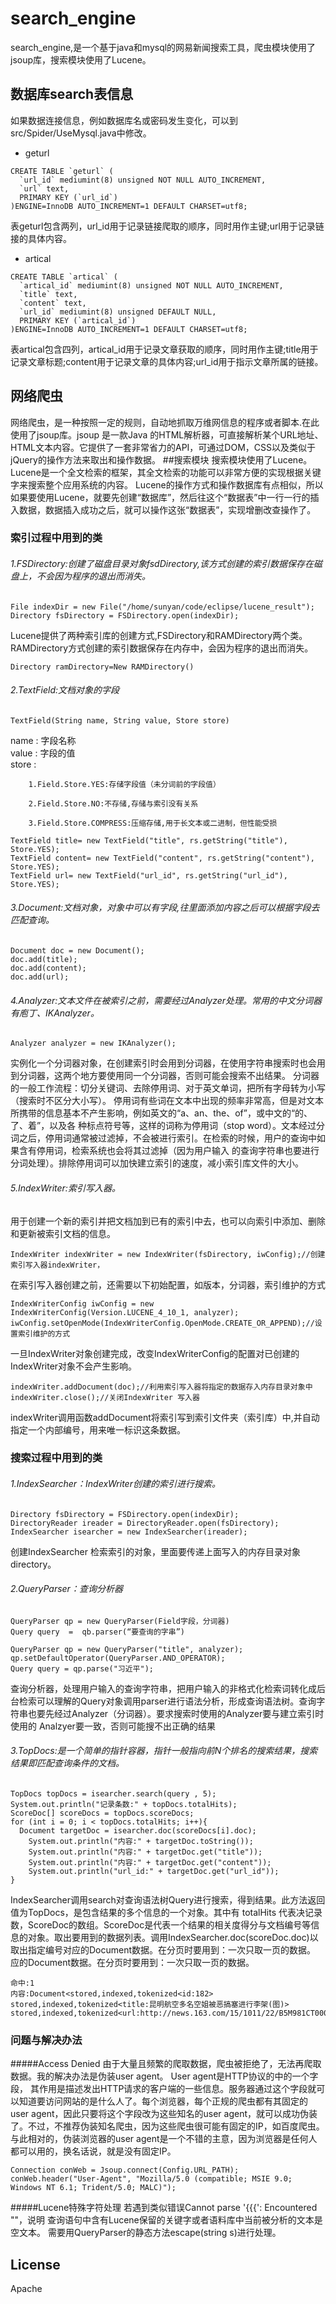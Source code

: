 
# search_engine

search_engine,是一个基于java和mysql的网易新闻搜索工具，爬虫模块使用了jsoup库，搜索模块使用了Lucene。
## 数据库search表信息
如果数据连接信息，例如数据库名或密码发生变化，可以到src/Spider/UseMysql.java中修改。
* geturl
```
CREATE TABLE `geturl` (
  `url_id` mediumint(8) unsigned NOT NULL AUTO_INCREMENT,
  `url` text,
  PRIMARY KEY (`url_id`)
)ENGINE=InnoDB AUTO_INCREMENT=1 DEFAULT CHARSET=utf8; 
```
表geturl包含两列，url_id用于记录链接爬取的顺序，同时用作主键;url用于记录链接的具体内容。
* artical
```
CREATE TABLE `artical` (
  `artical_id` mediumint(8) unsigned NOT NULL AUTO_INCREMENT,
  `title` text,
  `content` text,
  `url_id` mediumint(8) unsigned DEFAULT NULL,
  PRIMARY KEY (`artical_id`)
)ENGINE=InnoDB AUTO_INCREMENT=1 DEFAULT CHARSET=utf8; 
```
表artical包含四列，artical_id用于记录文章获取的顺序，同时用作主键;title用于记录文章标题;content用于记录文章的具体内容;url_id用于指示文章所属的链接。

## 网络爬虫
网络爬虫，是一种按照一定的规则，自动地抓取万维网信息的程序或者脚本.在此使用了jsoup库。jsoup 是一款Java 的HTML解析器，可直接解析某个URL地址、HTML文本内容。它提供了一套非常省力的API，可通过DOM，CSS以及类似于jQuery的操作方法来取出和操作数据。
##搜索模块
搜索模块使用了Lucene。Lucene是一个全文检索的框架，其全文检索的功能可以非常方便的实现根据关键字来搜索整个应用系统的内容。
Lucene的操作方式和操作数据库有点相似，所以如果要使用Lucene，就要先创建“数据库”，然后往这个“数据表”中一行一行的插入数据，数据插入成功之后，就可以操作这张“数据表”，实现增删改查操作了。
### 索引过程中用到的类
###### 1.FSDirectory:创建了磁盘目录对象fsdDirectory,该方式创建的索引数据保存在磁盘上，不会因为程序的退出而消失。
```
File indexDir = new File("/home/sunyan/code/eclipse/lucene_result");
Directory fsDirectory = FSDirectory.open(indexDir);
```
Lucene提供了两种索引库的创建方式,FSDirectory和RAMDirectory两个类。RAMDirectory方式创建的索引数据保存在内存中，会因为程序的退出而消失。
```
Directory ramDirectory=New RAMDirectory()
```
###### 2.TextField:文档对象的字段
```
TextField(String name, String value, Store store)  
```
name  : 字段名称  
value : 字段的值    
store : 

        1.Field.Store.YES:存储字段值（未分词前的字段值） 
          
        2.Field.Store.NO:不存储,存储与索引没有关系

        3.Field.Store.COMPRESS:压缩存储,用于长文本或二进制，但性能受损 

```
TextField title= new TextField("title", rs.getString("title"), Store.YES);
TextField content= new TextField("content", rs.getString("content"), Store.YES);
TextField url= new TextField("url_id", rs.getString("url_id"), Store.YES);
```
###### 3.Document:文档对象，对象中可以有字段,往里面添加内容之后可以根据字段去匹配查询。 
```
Document doc = new Document();
doc.add(title);
doc.add(content);
doc.add(url);
```

###### 4.Analyzer:文本文件在被索引之前，需要经过Analyzer处理。常用的中文分词器有庖丁、IKAnalyzer。
```
Analyzer analyzer = new IKAnalyzer();
```
实例化一个分词器对象，在创建索引时会用到分词器，在使用字符串搜索时也会用到分词器，这两个地方要使用同一个分词器，否则可能会搜索不出结果。
分词器的一般工作流程：切分关键词、去除停用词、对于英文单词，把所有字母转为小写（搜索时不区分大小写）。
停用词有些词在文本中出现的频率非常高，但是对文本所携带的信息基本不产生影响，例如英文的“a、an、the、of”，或中文的“的、了、着”，以及各 种标点符号等，这样的词称为停用词（stop word）。文本经过分词之后，停用词通常被过滤掉，不会被进行索引。在检索的时候，用户的查询中如果含有停用词，检索系统也会将其过滤掉（因为用户输入 的查询字符串也要进行分词处理）。排除停用词可以加快建立索引的速度，减小索引库文件的大小。

###### 5.IndexWriter:索引写入器。

用于创建一个新的索引并把文档加到已有的索引中去，也可以向索引中添加、删除和更新被索引文档的信息。
```
IndexWriter indexWriter = new IndexWriter(fsDirectory, iwConfig);//创建索引写入器indexWriter，
```
在索引写入器创建之前，还需要以下初始配置，如版本，分词器，索引维护的方式
```
IndexWriterConfig iwConfig = new IndexWriterConfig(Version.LUCENE_4_10_1, analyzer);
iwConfig.setOpenMode(IndexWriterConfig.OpenMode.CREATE_OR_APPEND);//设置索引维护的方式
```
一旦IndexWriter对象创建完成，改变IndexWriterConfig的配置对已创建的IndexWriter对象不会产生影响。

```
indexWriter.addDocument(doc);//利用索引写入器将指定的数据存入内存目录对象中
indexWriter.close();//关闭IndexWriter 写入器   
```
indexWriter调用函数addDocument将索引写到索引文件夹（索引库）中,并自动指定一个内部编号，用来唯一标识这条数据。

### 搜索过程中用到的类
###### 1.IndexSearcher：IndexWriter创建的索引进行搜索。
```
Directory fsDirectory = FSDirectory.open(indexDir);
DirectoryReader ireader = DirectoryReader.open(fsDirectory);
IndexSearcher isearcher = new IndexSearcher(ireader);
```
创建IndexSearcher 检索索引的对象，里面要传递上面写入的内存目录对象directory。

###### 2.QueryParser：查询分析器 
```
QueryParser qp = new QueryParser(Field字段，分词器) 
Query query  =  qb.parser(“要查询的字串”)
```
```
QueryParser qp = new QueryParser("title", analyzer);     
qp.setDefaultOperator(QueryParser.AND_OPERATOR);
Query query = qp.parse("习近平");  
```
查询分析器，处理用户输入的查询字符串，把用户输入的非格式化检索词转化成后台检索可以理解的Query对象调用parser进行语法分析，形成查询语法树。查询字符串也要先经过Analyzer（分词器）。要求搜索时使用的Analyzer要与建立索引时使用的 Analzyer要一致，否则可能搜不出正确的结果

###### 3.TopDocs:是一个简单的指针容器，指针一般指向前N个排名的搜索结果，搜索结果即匹配查询条件的文档。
```
TopDocs topDocs = isearcher.search(query , 5);
System.out.println("记录条数:" + topDocs.totalHits);
ScoreDoc[] scoreDocs = topDocs.scoreDocs;
for (int i = 0; i < topDocs.totalHits; i++){
  Document targetDoc = isearcher.doc(scoreDocs[i].doc);
    System.out.println("内容:" + targetDoc.toString());
    System.out.println("内容:" + targetDoc.get("title"));
    System.out.println("内容:" + targetDoc.get("content"));
    System.out.println("url_id:" + targetDoc.get("url_id"));                
}
```
IndexSearcher调用search对查询语法树Query进行搜索，得到结果。此方法返回值为TopDocs，是包含结果的多个信息的一个对象。其中有 totalHits 代表决记录数，ScoreDoc的数组。ScoreDoc是代表一个结果的相关度得分与文档编号等信息的对象。取出要用到的数据列表。调用IndexSearcher.doc(scoreDoc.doc)以取出指定编号对应的Document数据。在分页时要用到：一次只取一页的数据。
应的Document数据。在分页时要用到：一次只取一页的数据。

```
命中:1
内容:Document<stored,indexed,tokenized<id:182> stored,indexed,tokenized<title:昆明航空多名空姐被恶搞塞进行李架(图)> stored,indexed,tokenized<url:http://news.163.com/15/1011/22/B5M981CT00011229.html#f=www>>
```

### 问题与解决办法
#####Access Denied
由于大量且频繁的爬取数据，爬虫被拒绝了，无法再爬取数据。我的解决办法是伪装user agent。
User agent是HTTP协议的中的一个字段， 其作用是描述发出HTTP请求的客户端的一些信息。服务器通过这个字段就可以知道要访问网站的是什么人了。每个浏览器，每个正规的爬虫都有其固定的user agent，因此只要将这个字段改为这些知名的user agent，就可以成功伪装了。不过，不推荐伪装知名爬虫，因为这些爬虫很可能有固定的IP，如百度爬虫。与此相对的，伪装浏览器的user agent是一个不错的主意，因为浏览器是任何人都可以用的，换名话说，就是没有固定IP。
```
Connection conWeb = Jsoup.connect(Config.URL_PATH);
conWeb.header("User-Agent", "Mozilla/5.0 (compatible; MSIE 9.0; Windows NT 6.1; Trident/5.0; MALC)");
```
#####Lucene特殊字符处理
若遇到类似错误Cannot parse '{{{': Encountered "<EOF>"，说明
查询语句中含有Lucene保留的关键字或者语料库中当前被分析的文本是空文本。
需要用QueryParser的静态方法escape(string s)进行处理。

## License
Apache 






